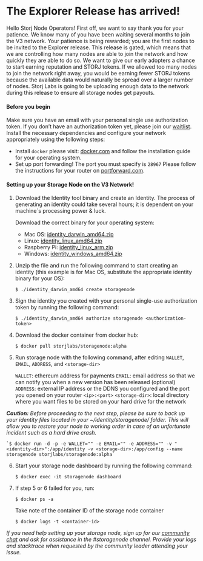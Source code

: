 # The Explorer Release has arrived!

Hello Storj Node Operators! First off, we want to say thank you for your patience. We know many of you have been waiting several months to join the V3 network. Your patience is being rewarded; you are the first nodes to be invited to the Explorer release. This release is gated, which means that we are controlling how many nodes are able to join the network and how quickly they are able to do so. We want to give our early adopters a chance to start earning reputation and STORJ tokens. If we allowed too many nodes to join the network right away, you would be earning fewer STORJ tokens because the available data would naturally be spread over a larger number of nodes. Storj Labs is going to be uploading enough data to the network during this release to ensure all storage nodes get payouts.

#### Before you begin
Make sure you have an email with your personal single use authorization token. If you don’t have an authorization token yet, please join our [waitlist](https://storj.io/sign-up-farmer). Install the necessary dependencies and configure your network appropriately using the following steps: 

- Install `docker` please visit: [docker.com](https://docs.docker.com/install/) and follow the installation guide for your operating system. 
- Set up port forwarding! The port you must specify is `28967` Please follow the instructions for your router on [portforward.com](https://portforward.com/).

#### Setting up your Storage Node on the V3 Network!

1) Download the Identity tool binary and create an Identity. The process of generating an identity could take several hours; it is dependent on your machine´s processing power & luck.

	Download the correct binary for your operating system:
	- Mac OS: [identity_darwin_amd64.zip](https://storj-v3-alpha-builds.storage.googleapis.com/8ba4b61-go1.11/identity_darwin_amd64.zip)
	- Linux: [identity_linux_amd64.zip](https://storj-v3-alpha-builds.storage.googleapis.com/8ba4b61-go1.11/identity_linux_amd64.zip)
	- Raspberry Pi: [identity_linux_arm.zip](https://storj-v3-alpha-builds.storage.googleapis.com/8ba4b61-go1.11/identity_linux_arm.zip)
	- Windows: [identity_windows_amd64.zip](https://storj-v3-alpha-builds.storage.googleapis.com/8ba4b61-go1.11/identity_windows_amd64.zip)

2) Unzip the file and run the following command to start creating an identity (this example is for Mac OS, substitute the appropriate identity binary for your OS):


	`$ ./identity_darwin_amd64 create storagenode`

3) Sign the identity you created with your personal single-use authorization token by running the following command: 


	`$ ./identity_darwin_amd64 authorize storagenode <authorization-token>`

4) Download the docker container from docker hub: 


	`$ docker pull storjlabs/storagenode:alpha`

5) Run storage node with the following command, after editing `WALLET`, `EMAIL`, `ADDRESS`, and `<storage-dir>`
    
	`WALLET`: ethereum address for payments
  `EMAIL`: email address so that we can notify you when a new version has been released (optional)
  `ADDRESS`: external IP address or the DDNS you configured and the port you opened on your router `<ip>:<port>`
  `<storage-dir>`: local directory where you want files to be stored on your hard drive for the network
  
  *__Caution:__ Before proceeding to the next step, please be sure to back up your identity files located in your ~/identity/storagenode/ folder. This will allow you to restore your node to working order in case of an unfortunate incident such as a hard drive crash.*


	`$ docker run -d -p -e WALLET="" -e EMAIL="" -e ADDRESS="" -v "<identity-dir>":/app/identity -v <storage-dir>:/app/config --name storagenode storjlabs/storagenode:alpha`

6) Start your storage node dashboard by running the following command:


	`$ docker exec -it storagenode dashboard`

7) If step 5 or 6 failed for you, run: 


	`$ docker ps -a`

	Take note of the container ID of the storage node container


	`$ docker logs -t <container-id>`

*If you need help setting up your storage node, sign up for our [community chat](https://community.storj.io/home) and ask for assistance in the #storagenode channel. Provide your logs and stacktrace when requested by the community leader attending your issue.*
